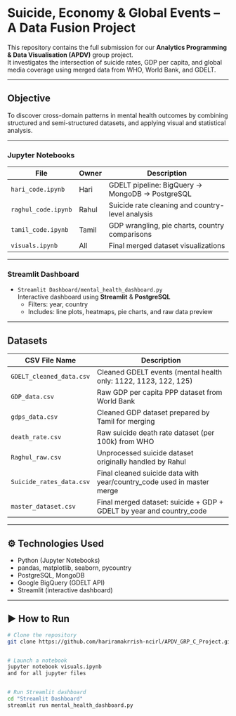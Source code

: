 # Suicide, Economy & Global Events – A Data Fusion Project

This repository contains the full submission for our **Analytics Programming & Data Visualisation (APDV)** group project.  
It investigates the intersection of suicide rates, GDP per capita, and global media coverage using merged data from WHO, World Bank, and GDELT.

---

## Objective

To discover cross-domain patterns in mental health outcomes by combining structured and semi-structured datasets, and applying visual and statistical analysis.




---

###  Jupyter Notebooks

| File                | Owner  | Description                                        |
|--------------------|--------|----------------------------------------------------|
| `hari_code.ipynb`    | Hari   | GDELT pipeline: BigQuery → MongoDB → PostgreSQL    |
| `raghul_code.ipynb`  | Rahul  | Suicide rate cleaning and country-level analysis   |
| `tamil_code.ipynb`   | Tamil  | GDP wrangling, pie charts, country comparisons     |
| `visuals.ipynb`      | All    | Final merged dataset visualizations                |

---

###  Streamlit Dashboard

- `Streamlit Dashboard/mental_health_dashboard.py`  
  Interactive dashboard using **Streamlit** & **PostgreSQL**
  - Filters: year, country
  - Includes: line plots, heatmaps, pie charts, and raw data preview

---

## Datasets

| CSV File Name               | Description                                                                 |
|----------------------------|-----------------------------------------------------------------------------|
| `GDELT_cleaned_data.csv`    | Cleaned GDELT events (mental health only: 1122, 1123, 122, 125)             |
| `GDP_data.csv`              | Raw GDP per capita PPP dataset from World Bank                             |
| `gdps_data.csv`             | Cleaned GDP dataset prepared by Tamil for merging                          |
| `death_rate.csv`            | Raw suicide death rate dataset (per 100k) from WHO                         |
| `Raghul_raw.csv`            | Unprocessed suicide dataset originally handled by Rahul                    |
| `Suicide_rates_data.csv`    | Final cleaned suicide data with year/country_code used in master merge     |
| `master_dataset.csv`        | Final merged dataset: suicide + GDP + GDELT by year and country_code       |

---



## ⚙️ Technologies Used

- Python (Jupyter Notebooks)
- pandas, matplotlib, seaborn, pycountry
- PostgreSQL, MongoDB
- Google BigQuery (GDELT API)
- Streamlit (interactive dashboard)

---

## ▶️ How to Run

```bash
# Clone the repository
git clone https://github.com/hariramakrrish-ncirl/APDV_GRP_C_Project.git


# Launch a notebook
jupyter notebook visuals.ipynb 
and for all jupyter files 


# Run Streamlit dashboard
cd "Streamlit Dashboard"
streamlit run mental_health_dashboard.py
